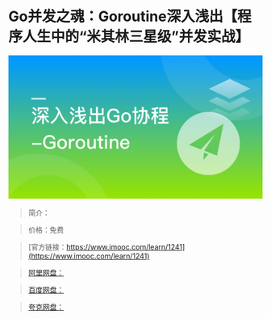 # Go并发之魂：Goroutine深入浅出【程序人生中的“米其林三星级”并发实战】

![img](../../assets/5fe4430e0001485605400304.jpg)

> 简介：

> 价格：免费

> [官方链接：https://www.imooc.com/learn/1241](https://www.imooc.com/learn/1241)

> [阿里网盘：]()

> [百度网盘：]()

> [夸克网盘：]()
